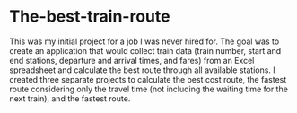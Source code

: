 # The-best-train-route
This was my initial project for a job I was never hired for. The goal was to create an application that would collect train data (train number, start and end stations, departure and arrival times, and fares) from an Excel spreadsheet and calculate the best route through all available stations. I created three separate projects to calculate the best cost route, the fastest route considering only the travel time (not including the waiting time for the next train), and the fastest route.

